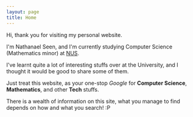 ```yaml
---
layout: page
title: Home
---
```


Hi, thank you for visiting my personal website.

I'm Nathanael Seen, and I'm currently studying Computer Science (Mathematics minor) at [NUS](http://www.nus.edu.sg/).

I've learnt quite a lot of interesting stuffs over at the University, and I thought it would be good to share some of
them.

Just treat this website, as your one-stop _Google_ for **Computer Science**, **Mathematics**, and other
**Tech** stuffs.

There is a wealth of information on this site, what you manage to find depends on how
and what you search! :P
